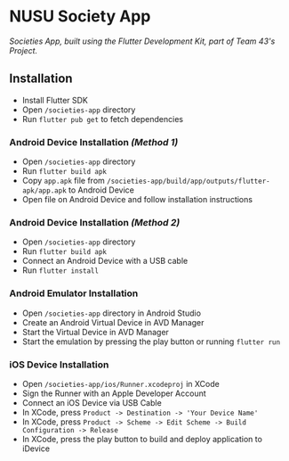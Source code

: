 # NUSU Society App

*Societies App, built using the Flutter Development Kit, part of Team 43's Project.*

## Installation
- Install Flutter SDK
- Open `/societies-app` directory
- Run `flutter pub get` to fetch dependencies
  
### Android Device Installation *(Method 1)*
- Open `/societies-app` directory
- Run `flutter build apk`
- Copy `app.apk` file from `/societies-app/build/app/outputs/flutter-apk/app.apk` to Android Device
- Open file on Android Device and follow installation instructions

### Android Device Installation *(Method 2)*
- Open `/societies-app` directory
- Run `flutter build apk`
- Connect an Android Device with a USB cable
- Run `flutter install`
  
### Android Emulator Installation
- Open `/societies-app` directory in Android Studio
- Create an Android Virtual Device in AVD Manager
- Start the Virtual Device in AVD Manager
- Start the emulation by pressing the play button or running `flutter run`

### iOS Device Installation
- Open `/societies-app/ios/Runner.xcodeproj` in XCode
- Sign the Runner with an Apple Developer Account
- Connect an iOS Device via USB Cable
- In XCode, press `Product -> Destination -> 'Your Device Name'`
- In XCode, press `Product -> Scheme -> Edit Scheme -> Build Configuration -> Release`
- In XCode, press the play button to build and deploy application to iDevice